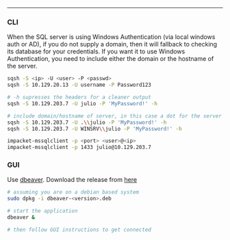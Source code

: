 -- -
### CLI
When the SQL server is using Windows Authentication (via local windows auth or AD), if you do not supply a domain, then it will fallback to checking its database for your credentials. If you want it to use Windows Authentication, you need to include either the domain or the hostname of the server. 
```bash
sqsh -S <ip> -U <user> -P <passwd>
sqsh -S 10.129.20.13 -U username -P Password123

# -h supresses the headers for a cleaner output
sqsh -S 10.129.203.7 -U julio -P 'MyPassword!' -h

# include domain/hostname of server, in this case a dot for the server
sqsh -S 10.129.203.7 -U .\\julio -P 'MyPassword!' -h
sqsh -S 10.129.203.7 -U WINSRV\\julio -P 'MyPassword!' -h

impacket-mssqlclient -p <port> <user>@<ip> 
impacket-mssqlclient -p 1433 julio@10.129.203.7
```
### GUI
Use [dbeaver](https://github.com/dbeaver/dbeaver). Download the release from [here](https://github.com/dbeaver/dbeaver/releases)
```bash
# assuming you are on a debian based system
sudo dpkg -i dbeaver-<version>.deb

# start the application 
dbeaver &

# then follow GUI instructions to get connected
```